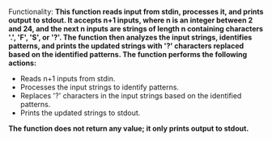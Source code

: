 Functionality: **This function reads input from stdin, processes it, and prints output to stdout. It accepts n+1 inputs, where n is an integer between 2 and 24, and the next n inputs are strings of length n containing characters '.', 'F', 'S', or '?'. The function then analyzes the input strings, identifies patterns, and prints the updated strings with '?' characters replaced based on the identified patterns. The function performs the following actions:**

*   Reads n+1 inputs from stdin.
*   Processes the input strings to identify patterns.
*   Replaces '?' characters in the input strings based on the identified patterns.
*   Prints the updated strings to stdout.

**The function does not return any value; it only prints output to stdout.**
